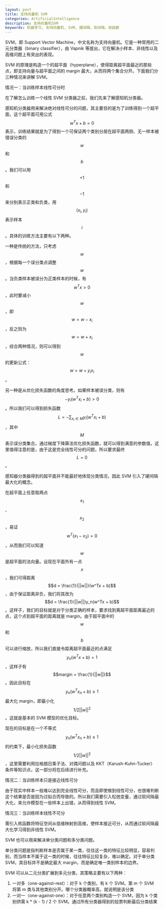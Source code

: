 ```yaml
---
layout: post
title: 支持向量机 SVM
categories: ArtificialIntelligence
description: 支持向量机SVM
keywords: 机器学习, 支持向量机, SVM, 硬间隔，软间隔，核函数
---
```


SVM，即 Support Vector Machine，中文名称为支持向量机。它是一种常用的二元分类器（binary classifier），由 Vapnik 等提出，它在解决小样本、非线性以及高维问题上有突出的表现。

SVM 的原理是构造一个的超平面（hyperplane），使得距离超平面最近的那些点，即支持向量与超平面之间的 margin 最大，从而将两个集合分开。下面我们分三种情况来讲解 SVM。

情况一：当训练样本线性可分时

在了解怎么训练一个线性 SVM 分类器之前，我们先来了解感知机分类器。

感知机分类器用来解决绝对线性可分的问题，其主要目的是为了训练得到一个超平面，这个超平面可用公式 $$w^Tx + b = 0$$  表示，训练结果就是为了得到一个可保证两个类别分居在超平面两侧、无一样本被错误分类的 $$w$$ 和 $$b$$。我们可以用 $$+1$$ 和 $$-1$$ 来分别表示正类和负类，用 $$(x_i, y_i)$$ 表示样本 $$ i $$。具体的训练方法主要有以下两种。

一种是传统的方法，只考虑 $$w$$，根据每一个误分类点调整 $$w$$。当负类样本被误分为正类样本的时候，有 $$w^Tx > 0$$，此时要减小 $$w$$，即 $$w = w - x_i$$，反之则为 $$w = w + x_i$$，综合两种情况，则可以得到 $$w$$ 的更新公式：$$w = w + y_ix_i$$。

另一种是从优化损失函数的角度思考。如果样本被误分类，则有 $$-y_i(w^Tx_i + b) > 0$$。所以我们可以得到损失函数 $$ L = -\sum_{x_i \in M}y_i(w^Tx_i + b) $$，其中 $$M$$ 表示误分类集合。通过梯度下降算法优化损失函数，就可以得到满意的参数值。这里值得注意的是，由于这是完全线性可分的问题，所以要求最终 $$L = 0$$。

感知器分类器得到的超平面并不能最好地体现分类情况，因此 SVM 引入了硬间隔最大化的概念。

在超平面上任意取两点 $$x_1$$、$$x_2$$，易证 $$w^T(x_1 - x_2) = 0$$，从而我们可以知道 $$w$$ 是超平面的法向量。设现在平面外有一点 $$x$$，我们可得距离 $$d = \frac{1}{||w||}(w^Tx + b)$$，由于保证距离非负，我们将其改为 $$d = \frac{1}{||w||}y_n(w^Tx + b)$$。这样子，我们的目标就是对于分类正确的样本，要求找到离超平面距离最近的点，这个点到超平面的距离就是 margin。由于超平面中的 $$w$$ 和 $$b$$ 可以进行缩放，所以我们直接令距离超平面最近的点满足 $$y_n(w^Tx + b) = 1$$，这样子有 $$margin = \frac{1}{||w||}$$。因此目标在 $$y_n(w^Tx_n + b) \geq 1$$ 最大化 margin，即最小化 $$1/2||w||^2$$。这就是基本的 SVM 模型的优化目标。

现在的目标是在一个不等式 $$y_n(w^Tx_n + b) \geq 1$$ 的约束下，最小化损失函数 $$1/2||w||^2$$，这里需要利用拉格朗日乘子法、对偶问题以及 KKT（Karush-Kuhn-Tucker）条件等知识点，这一部分将在后续进行补充。

情况二：当训练样本只是接近线性可分

由于现实中样本一般难以达到完全线性可分，而且即使做到线性可分，也很难判断这个结果是否是因为过拟合而导致的。所以我们需要引入松弛变量，通过软间隔最大化，来允许模型在一些样本上出错，从而得到线性 SVM。

情况三：当训练样本线性不可分

需引入核函数将特征空间从低维映射到高维，使样本接近可分，从而通过软间隔最大化学习得到非线性 SVM。

SVM 也可以用来解决单分类问题和多分类问题。

单分类问题是指判断样本是否属于某一类，往往这一类的特征比较明显，容易判别，而当样本不属于这一类的时候，往往特征比较复杂，难以确定。对于单分类 SVM，其目标并不是确定最大 margin，而是确定唯一类别样本的边界。

SVM 可以从二元分类扩展到多元分类，其策略主要有以下两种：

1. 一对多（one-against-rest）：对于 k 个类别，有 k 个 SVM。第 m 个 SVM 将第 m 类与其他类别分开。哪个分类器概率高，就说明是该分类
2. 一对一（one-against-one）：对于任意两个类别构造一个 SVM，因为 k 个类别供需 k * (k - 1) / 2 个 SVM。通过所有分类器得到的投票判断最后分类结果